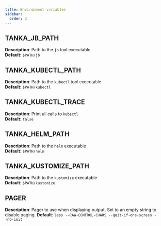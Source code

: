 ```yaml
---
title: Environment variables
sidebar:
  order: 3
---
```


## TANKA_JB_PATH

**Description**: Path to the `jb` tool executable  
**Default**: `$PATH/jb`

## TANKA_KUBECTL_PATH

**Description**: Path to the `kubectl` tool executable  
**Default**: `$PATH/kubectl`

## TANKA_KUBECTL_TRACE

**Description**: Print all calls to `kubectl`  
**Default**: `false`

## TANKA_HELM_PATH

**Description**: Path to the `helm` executable  
**Default**: `$PATH/helm`

## TANKA_KUSTOMIZE_PATH

**Description**: Path to the `kustomize` executable  
**Default**: `$PATH/kustomize`

## PAGER

**Description**: Pager to use when displaying output. Set to an empty string to disable paging.
**Default**: `less --RAW-CONTROL-CHARS --quit-if-one-screen --no-init`
